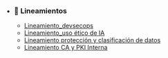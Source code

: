 - ### 🏢 Lineamientos
  - [Lineamiento_devsecops](./lineamiento_devsecops.md)
  - [Lineamiento_uso ético de IA](./lineamiento_uso_inteligencia_artificial.md)
  - [Lineamiento protección y clasificación de datos](./lineamiento-proteccion-clasificacion-de-datos.md)
  - [Lineamiento CA y PKI Interna](./lineamiento_CA_PKI_interno.md)
